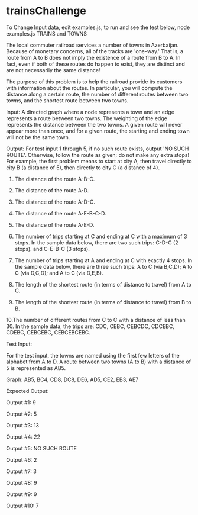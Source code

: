 # trainsChallenge

To Change Input data, edit examples.js, to run and see the test below, node examples.js
TRAINS and TOWNS

 

The local commuter railroad services a number of towns in Azerbaijan.  Because of monetary concerns, all of the tracks are 'one-way.'  That is, a route from A to B does not imply the existence of a route from B to A. In fact, even if both of these routes do happen to exist, they are distinct and are not necessarily the same distance!

 

The purpose of this problem is to help the railroad provide its customers with information about the routes.  In particular, you will compute the distance along a certain route, the number of different routes between two towns, and the shortest route between two towns.

 

Input:  A directed graph where a node represents a town and an edge represents a route between two towns.  The weighting of the edge represents the distance between the two towns.  A given route will never appear more than once, and for a given route, the starting and ending town will not be the same town.

 

Output: For test input 1 through 5, if no such route exists, output 'NO SUCH ROUTE'.  Otherwise, follow the route as given; do not make any extra stops!  For example, the first problem means to start at city A, then travel directly to city B (a distance of 5), then directly to city C (a distance of 4).

 

1. The distance of the route A-B-C.

2. The distance of the route A-D.

3. The distance of the route A-D-C.

4. The distance of the route A-E-B-C-D.

5. The distance of the route A-E-D.

6. The number of trips starting at C and ending at C with a maximum of 3 stops.  In the sample data below, there are two such trips: C-D-C (2 stops). and C-E-B-C (3 stops).

7. The number of trips starting at A and ending at C with exactly 4 stops.  In the sample data below, there are three such trips: A to C (via B,C,D); A to C (via D,C,D); and A to C (via D,E,B).

8. The length of the shortest route (in terms of distance to travel) from A to C.

9. The length of the shortest route (in terms of distance to travel) from B to B.

10.The number of different routes from C to C with a distance of less than 30.  In the sample data, the trips are: CDC, CEBC, CEBCDC, CDCEBC, CDEBC, CEBCEBC, CEBCEBCEBC.

 

Test Input:

For the test input, the towns are named using the first few letters of the alphabet from A to D.  A route between two towns (A to B) with a distance of 5 is represented as AB5.

Graph: AB5, BC4, CD8, DC8, DE6, AD5, CE2, EB3, AE7

Expected Output:

Output #1: 9

Output #2: 5

Output #3: 13

Output #4: 22

Output #5: NO SUCH ROUTE

Output #6: 2

Output #7: 3

Output #8: 9

Output #9: 9

Output #10: 7

 
